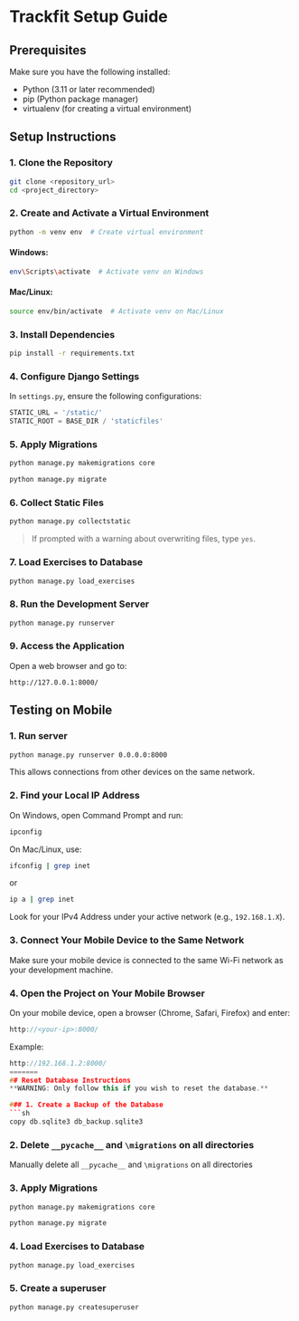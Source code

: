 # Trackfit Setup Guide

## Prerequisites
Make sure you have the following installed:
- Python (3.11 or later recommended)
- pip (Python package manager)
- virtualenv (for creating a virtual environment)

## Setup Instructions

### 1. Clone the Repository
```sh
git clone <repository_url>
cd <project_directory>
```

### 2. Create and Activate a Virtual Environment
```sh
python -m venv env  # Create virtual environment
```
#### **Windows:**
```sh
env\Scripts\activate  # Activate venv on Windows
```
#### **Mac/Linux:**
```sh
source env/bin/activate  # Activate venv on Mac/Linux
```

### 3. Install Dependencies
```sh
pip install -r requirements.txt
```

### 4. Configure Django Settings
In `settings.py`, ensure the following configurations:
```python
STATIC_URL = '/static/'
STATIC_ROOT = BASE_DIR / 'staticfiles'
```

### 5. Apply Migrations
```sh
python manage.py makemigrations core
```
```sh
python manage.py migrate
```

### 6. Collect Static Files
```sh
python manage.py collectstatic
```
> If prompted with a warning about overwriting files, type `yes`.

### 7. Load Exercises to Database
```sh
python manage.py load_exercises
```

### 8. Run the Development Server
```sh
python manage.py runserver
```

### 9. Access the Application
Open a web browser and go to:
```
http://127.0.0.1:8000/
```

## Testing on Mobile

### 1. Run server
```sh
python manage.py runserver 0.0.0.0:8000
```
This allows connections from other devices on the same network.

### 2. Find your Local IP Address
On Windows, open Command Prompt and run:
```sh
ipconfig
```
On Mac/Linux, use:
```sh
ifconfig | grep inet
```
or
```sh
ip a | grep inet
```
Look for your IPv4 Address under your active network (e.g., `192.168.1.X`).

### 3. Connect Your Mobile Device to the Same Network
Make sure your mobile device is connected to the same Wi-Fi network as your development machine.

### 4. Open the Project on Your Mobile Browser
On your mobile device, open a browser (Chrome, Safari, Firefox) and enter:
```cpp
http://<your-ip>:8000/
```
Example:
```cpp
http://192.168.1.2:8000/
=======
## Reset Database Instructions
**WARNING: Only follow this if you wish to reset the database.**

### 1. Create a Backup of the Database
```sh
copy db.sqlite3 db_backup.sqlite3
```

### 2. Delete `__pycache__` and `\migrations` on all directories
Manually delete all `__pycache__` and `\migrations` on all directories

### 3. Apply Migrations
```sh
python manage.py makemigrations core
```
```sh
python manage.py migrate
```

### 4. Load Exercises to Database
```sh
python manage.py load_exercises
```

### 5. Create a superuser
```sh
python manage.py createsuperuser
```